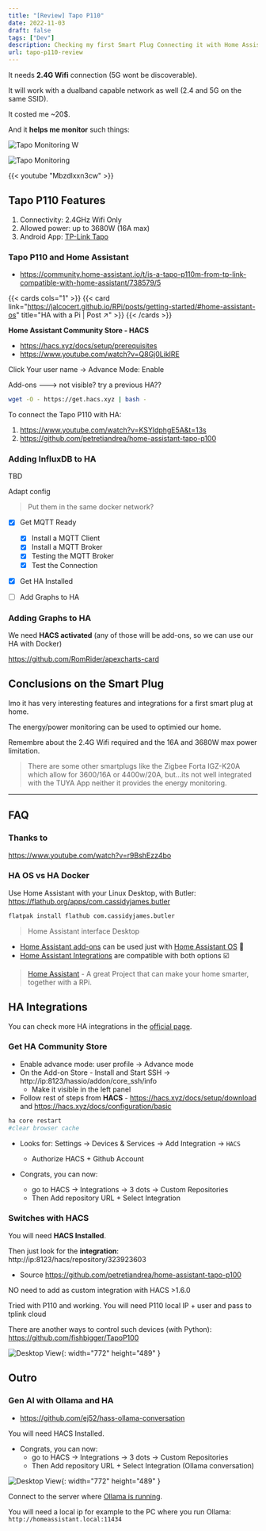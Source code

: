 ```yaml
---
title: "[Review] Tapo P110"
date: 2022-11-03
draft: false
tags: ["Dev"]
description: Checking my first Smart Plug Connecting it with Home Assistant [HA].
url: tapo-p110-review
---
```


It needs **2.4G Wifi** connection (5G wont be discoverable).

It will work with a dualband capable network as well (2.4 and 5G on the same SSID).

It costed me ~20$.

And it **helps me monitor** such things:

![Tapo Monitoring W](/blog_img/hardware/energy/tapo-p110-1.jpg)

![Tapo Monitoring](/blog_img/hardware/energy/tapo-p110-2.jpg)

<!--
 https://www.youtube.com/watch?v=Mbzdlxxn3cw
 -->

{{< youtube "Mbzdlxxn3cw" >}}

## Tapo P110 Features

1. Connectivity: 2.4GHz Wifi Only
2. Allowed power: up to 3680W (16A max)
3. Android App: [TP-Link Tapo](https://play.google.com/store/apps/details?id=com.tplink.iot&pcampaignid=web_share)

### Tapo P110 and Home Assistant

* https://community.home-assistant.io/t/is-a-tapo-p110m-from-tp-link-compatible-with-home-assistant/738579/5

{{< cards cols="1" >}}
  {{< card link="https://jalcocert.github.io/RPi/posts/getting-started/#home-assistant-os" title="HA with a Pi | Post ↗" >}}
{{< /cards >}}



**Home Assistant Community Store - HACS**

* https://hacs.xyz/docs/setup/prerequisites
* https://www.youtube.com/watch?v=Q8Gj0LiklRE

Click Your user name -> Advance Mode: Enable

Add-ons ---> not visible? try a previous HA??

```sh
wget -O - https://get.hacs.xyz | bash -
```

To connect the Tapo P110 with HA:

1. <https://www.youtube.com/watch?v=KSYldphgE5A&t=13s>
2. <https://github.com/petretiandrea/home-assistant-tapo-p100>


### Adding InfluxDB to HA

TBD

Adapt config

> Put them in the same docker network?

- [x] Get MQTT Ready
  + [x] Install a MQTT Client
  + [x] Install a MQTT Broker
  + [x] Testing the MQTT Broker
  + [x] Test the Connection
- [X] Get HA Installed
- [ ] Add Graphs to HA


### Adding Graphs to HA

We need **HACS activated** (any of those will be add-ons, so we can use our HA with Docker)

<https://github.com/RomRider/apexcharts-card>

## Conclusions on the Smart Plug

Imo it has very interesting features and integrations for a first smart plug at home.

The energy/power monitoring can be used to optimied our home.

Remembre about the 2.4G Wifi required and the 16A and 3680W max power limitation.


> There are some other smartplugs like the Zigbee Forta IGZ-K20A which allow for 3600/16A or 4400w/20A, but...its not well integrated with the TUYA App neither it provides the energy monitoring.

---

## FAQ

### Thanks to

https://www.youtube.com/watch?v=r9BshEzz4bo

### HA OS vs HA Docker

Use Home Assistant with your Linux Desktop, with Butler: https://flathub.org/apps/com.cassidyjames.butler

```sh
flatpak install flathub com.cassidyjames.butler
```

> Home Assistant interface Desktop


* [Home Assistant add-ons](https://www.home-assistant.io/addons/) can be used just with [Home Assistant OS](https://jalcocert.github.io/RPi/posts/getting-started/#home-assistant-os) 📌
* [Home Assistant Integrations](https://www.home-assistant.io/integrations/#all) are compatible with both options ☑️

> [Home Assistant](https://github.com/home-assistant) - A great Project that can make your home smarter, together with a RPi.

## HA Integrations

You can check more HA integrations in the [official page](https://www.home-assistant.io/integrations/).

### Get HA Community Store

* Enable advance mode: user profile -> Advance mode
* On the Add-on Store - Install and Start SSH -> http://ip:8123/hassio/addon/core_ssh/info
    * Make it visible in the left panel
* Follow rest of steps from **HACS** - <https://hacs.xyz/docs/setup/download> and <https://hacs.xyz/docs/configuration/basic>

```sh
ha core restart
#clear browser cache
```

* Looks for: Settings -> Devices & Services  -> Add Integration -> `HACS`
    * Authorize HACS + Github Account

* Congrats, you can now:
    * go to HACS -> Integrations -> 3 dots -> Custom Repositories
    * Then Add repository URL + Select Integration

### Switches with HACS

You will need **HACS Installed**.

Then just look for the **integration**: http://ip:8123/hacs/repository/323923603

* Source <https://github.com/petretiandrea/home-assistant-tapo-p100>

NO need to add as custom integration with HACS >1.6.0

Tried with P110 and working. You will need P110 local IP + user and pass to tplink cloud

There are another ways to control such devices (with Python): <https://github.com/fishbigger/TapoP100>

![Desktop View](/img/p110.png){: width="772" height="489" }

## Outro

### Gen AI with Ollama and HA

* <https://github.com/ej52/hass-ollama-conversation>

You will need HACS Installed.

* Congrats, you can now:
    * go to HACS -> Integrations -> 3 dots -> Custom Repositories
    * Then Add repository URL + Select Integration (Ollama conversation)

![Desktop View](/img/ha-ollama-config.png){: width="772" height="489" }

Connect to the server where [Ollama is running](https://fossengineer.com/selfhosting-llms-ollama/).

You will need a local ip for example to the PC where you run Ollama: `http://homeassistant.local:11434`